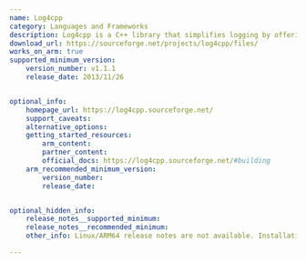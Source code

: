 ```yaml
---
name: Log4cpp
category: Languages and Frameworks
description: Log4cpp is a C++ library that simplifies logging by offering various options to track application events and errors. It helps developers monitor and troubleshoot their code efficiently.
download_url: https://sourceforge.net/projects/log4cpp/files/
works_on_arm: true
supported_minimum_version:
    version_number: v1.1.1
    release_date: 2013/11/26


optional_info:
    homepage_url: https://log4cpp.sourceforge.net/
    support_caveats:
    alternative_options:
    getting_started_resources:
        arm_content:
        partner_content:
        official_docs: https://log4cpp.sourceforge.net/#building
    arm_recommended_minimum_version:
        version_number:
        release_date:


optional_hidden_info:
    release_notes__supported_minimum:
    release_notes__recommended_minimum:
    other_info: Linux/ARM64 release notes are not available. Installation and testing are done using source code.

---
```

